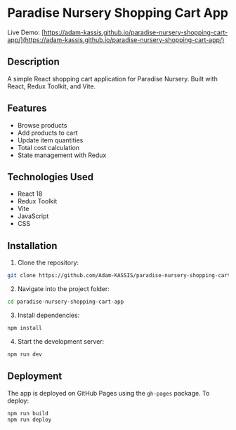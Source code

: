# Paradise Nursery Shopping Cart App

Live Demo: [https://adam-kassis.github.io/paradise-nursery-shopping-cart-app/](https://adam-kassis.github.io/paradise-nursery-shopping-cart-app/)

## Description

A simple React shopping cart application for Paradise Nursery. Built with React, Redux Toolkit, and Vite.

## Features

* Browse products
* Add products to cart
* Update item quantities
* Total cost calculation
* State management with Redux

## Technologies Used

* React 18
* Redux Toolkit
* Vite
* JavaScript
* CSS

## Installation

1. Clone the repository:

```bash
git clone https://github.com/Adam-KASSIS/paradise-nursery-shopping-cart-app.git
```

2. Navigate into the project folder:

```bash
cd paradise-nursery-shopping-cart-app
```

3. Install dependencies:

```bash
npm install
```

4. Start the development server:

```bash
npm run dev
```

## Deployment

The app is deployed on GitHub Pages using the `gh-pages` package. To deploy:

```bash
npm run build
npm run deploy
```



